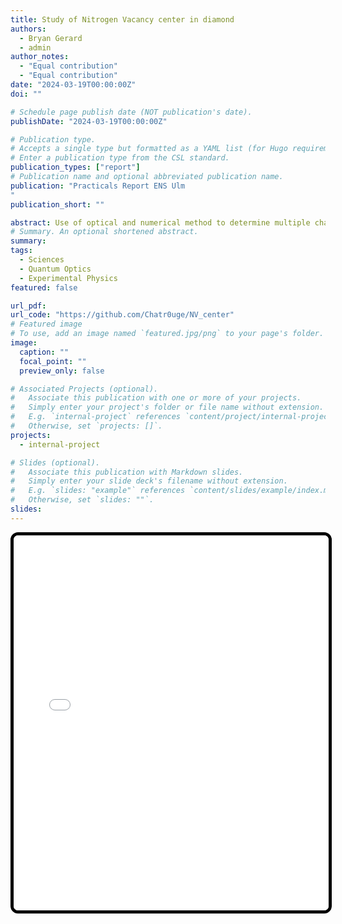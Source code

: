 ```yaml
---
title: Study of Nitrogen Vacancy center in diamond
authors:
  - Bryan Gerard
  - admin
author_notes:
  - "Equal contribution"
  - "Equal contribution"
date: "2024-03-19T00:00:00Z"
doi: ""

# Schedule page publish date (NOT publication's date).
publishDate: "2024-03-19T00:00:00Z"

# Publication type.
# Accepts a single type but formatted as a YAML list (for Hugo requirements).
# Enter a publication type from the CSL standard.
publication_types: ["report"]
# Publication name and optional abbreviated publication name.
publication: "Practicals Report ENS Ulm
"
publication_short: ""

abstract: Use of optical and numerical method to determine multiple characteristics of NV-centers exploiting Zemman effect.
# Summary. An optional shortened abstract.
summary:
tags:
  - Sciences
  - Quantum Optics
  - Experimental Physics
featured: false

url_pdf:
url_code: "https://github.com/Chatr0uge/NV_center"
# Featured image
# To use, add an image named `featured.jpg/png` to your page's folder.
image:
  caption: ""
  focal_point: ""
  preview_only: false

# Associated Projects (optional).
#   Associate this publication with one or more of your projects.
#   Simply enter your project's folder or file name without extension.
#   E.g. `internal-project` references `content/project/internal-project/index.md`.
#   Otherwise, set `projects: []`.
projects:
  - internal-project

# Slides (optional).
#   Associate this publication with Markdown slides.
#   Simply enter your slide deck's filename without extension.
#   E.g. `slides: "example"` references `content/slides/example/index.md`.
#   Otherwise, set `slides: ""`.
slides:
---
```




<iframe
  src="NV_center.pdf"
  style="
    width: 100%;
    height: 600px;
    border: 5px solid #000;      /* black border, 5px thick */
    border-radius: 12px;         /* rounded corners */
    overflow: hidden;            /* clip any overflowing PDF content */
  "
  webkitallowfullscreen
  mozallowfullscreen
  allowfullscreen>
</iframe>